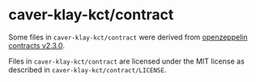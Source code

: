 caver-klay-kct/contract
=================

Some files in `caver-klay-kct/contract` were derived from [openzeppelin contracts v2.3.0](https://github.com/OpenZeppelin/openzeppelin-contracts/releases/tag/v2.3.0).

Files in `caver-klay-kct/contract` are licensed under the MIT license as described in `caver-klay-kct/contract/LICENSE`.
